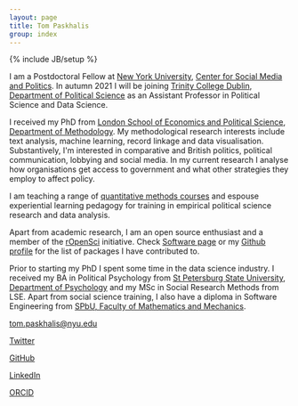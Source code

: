 ```yaml
---
layout: page
title: Tom Paskhalis
group: index
---
```

{% include JB/setup %}

I am a Postdoctoral Fellow at [New York University](https://www.nyu.edu/), [Center for Social Media and Politics](https://csmapnyu.org). In autumn 2021 I will be joining [Trinity College Dublin](https://www.tcd.ie), [Department of Political Science](https://www.tcd.ie/Political_Science/) as an Assistant Professor in Political Science and Data Science.

I received my PhD from [London School of Economics and Political Science](http://www.lse.ac.uk), [Department of Methodology](http://www.lse.ac.uk/methodology/). My methodological research interests include text analysis, machine learning, record linkage and data visualisation. Substantively, I'm interested in comparative and British politics, political communication, lobbying and social media. In my current research I analyse how organisations get access to government and what other strategies they employ to affect policy.

I am teaching a range of [quantitative methods courses](/teaching) and espouse experiential learning pedagogy for training in empirical political science research and data analysis.

Apart from academic research, I am an open source enthusiast and a member of the [rOpenSci](https://ropensci.org/) initiative. Check [Software page](/software) or my [Github profile](https://github.com/tpaskhalis/) for the list of packages I have contributed to.

Prior to starting my PhD I spent some time in the data science industry. I received my BA in Political Psychology from [St Petersburg State University](http://english.spbu.ru/), [Department of Psychology](http://www.psy.spbu.ru/english-version) and my MSc in Social Research Methods from LSE. Apart from social science training, I also have a diploma in Software Engineering from [SPbU, Faculty of Mathematics and Mechanics](http://www.math.spbu.ru/eng/).

<a href="mailto:{{ site.email }}" target="_blank" rel="noopener noreferrer"><i class="fas fa-envelope"></i> tom.paskhalis@nyu.edu</a>

<a href="https://twitter.com/{{ site.twitter }}" target="_blank" rel="noopener noreferrer"><i class="fab fa-twitter"></i> Twitter</a>

<a href="https://github.com/{{ site.github }}" target="_blank" rel="noopener noreferrer"><i class="fab fa-github"></i> GitHub</a>

<a href="https://linkedin.com/in/{{ site.linkedin }}" target="_blank" rel="noopener noreferrer"><i class="fab fa-linkedin"></i> LinkedIn</a>

<a href="https://orcid.org/{{ site.orcid }}" target="_blank" rel="noopener noreferrer"><i class="fab fa-orcid"></i> ORCID</a>
